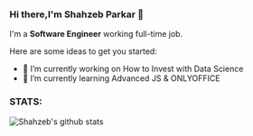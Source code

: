 ### Hi there,I'm Shahzeb Parkar 👋

I'm a **Software Engineer** working full-time job.

Here are some ideas to get you started:

- 🔭 I’m currently working on How to Invest with Data Science 
- 🌱 I’m currently learning Advanced JS & ONLYOFFICE


### **STATS**:

![Shahzeb's github stats](https://github-readme-stats-shahzebgit.vercel.app/api?username=shahzebgit&count_private=true&show_icons=true&theme=tokyonight) <br>

<!--
**shahzebgit/shahzebgit** is a ✨ _special_ ✨ repository because its `README.md` (this file) appears on your GitHub profile.


- 💬 Ask me about ...
- 📫 How to reach me: ...
- 😄 Pronouns: ...
- ⚡ Fun fact: ...
-->

